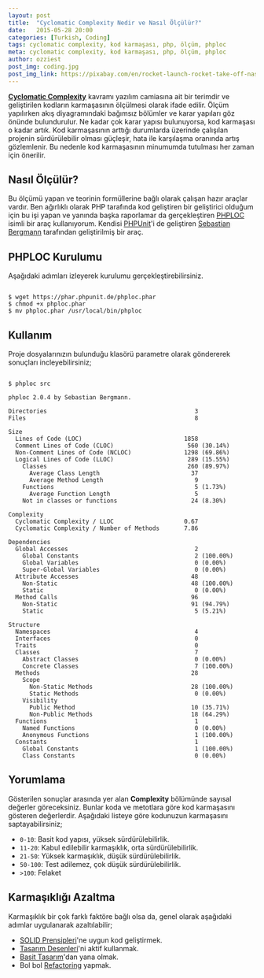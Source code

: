 ```yaml
---
layout: post
title:  "Cyclomatic Complexity Nedir ve Nasıl Ölçülür?"
date:   2015-05-28 20:00
categories: [Turkish, Coding]
tags: cyclomatic complexity, kod karmaşası, php, ölçüm, phploc
meta: cyclomatic complexity, kod karmaşası, php, ölçüm, phploc
author: ozziest
post_img: coding.jpg
post_img_link: https://pixabay.com/en/rocket-launch-rocket-take-off-nasa-67643
---
```


**[Cyclomatic Complexity](http://en.wikipedia.org/wiki/Cyclomatic_complexity)** kavramı yazılım camiasına ait bir terimdir ve geliştirilen kodların karmaşasının ölçülmesi olarak ifade edilir. Ölçüm yapılırken akış diyagramındaki bağımsız bölümler ve karar yapıları göz önünde bulundurulur. Ne kadar çok karar yapısı bulunuyorsa, kod karmaşası o kadar artık. Kod karmaşasının arttığı durumlarda üzerinde çalışılan projenin sürdürülebilir olması güçleşir, hata ile karşılaşma oranında artış gözlemlenir. Bu nedenle kod karmaşasının minumumda tutulması her zaman için önerilir.

## Nasıl Ölçülür?

Bu ölçümü yapan ve teorinin formüllerine bağlı olarak çalışan hazır araçlar vardır. Ben ağırlıklı olarak PHP tarafında kod geliştiren bir geliştirici olduğum için bu işi yapan ve yanında başka raporlamar da gerçekleştiren [PHPLOC](https://github.com/sebastianbergmann/phploc) isimli bir araç kullanıyorum. Kendisi [PHPUnit](https://github.com/sebastianbergmann/phpunit)'i de geliştiren [Sebastian Bergmann](https://github.com/sebastianbergmann) tarafından geliştirilmiş bir araç. 

## PHPLOC Kurulumu

Aşağıdaki adımları izleyerek kurulumu gerçekleştirebilirsiniz.

<pre><code class="language-bash">
$ wget https://phar.phpunit.de/phploc.phar
$ chmod +x phploc.phar
$ mv phploc.phar /usr/local/bin/phploc
</code></pre>

## Kullanım 

Proje dosyalarınızın bulunduğu klasörü parametre olarak göndererek sonuçları incleyebilirsiniz;

<pre><code class="language-bash">
$ phploc src

phploc 2.0.4 by Sebastian Bergmann.

Directories                                          3
Files                                                8

Size
  Lines of Code (LOC)                             1858
  Comment Lines of Code (CLOC)                     560 (30.14%)
  Non-Comment Lines of Code (NCLOC)               1298 (69.86%)
  Logical Lines of Code (LLOC)                     289 (15.55%)
    Classes                                        260 (89.97%)
      Average Class Length                          37
      Average Method Length                          9
    Functions                                        5 (1.73%)
      Average Function Length                        5
    Not in classes or functions                     24 (8.30%)

Complexity
  Cyclomatic Complexity / LLOC                    0.67
  Cyclomatic Complexity / Number of Methods       7.86

Dependencies
  Global Accesses                                    2
    Global Constants                                 2 (100.00%)
    Global Variables                                 0 (0.00%)
    Super-Global Variables                           0 (0.00%)
  Attribute Accesses                                48
    Non-Static                                      48 (100.00%)
    Static                                           0 (0.00%)
  Method Calls                                      96
    Non-Static                                      91 (94.79%)
    Static                                           5 (5.21%)

Structure
  Namespaces                                         4
  Interfaces                                         0
  Traits                                             0
  Classes                                            7
    Abstract Classes                                 0 (0.00%)
    Concrete Classes                                 7 (100.00%)
  Methods                                           28
    Scope
      Non-Static Methods                            28 (100.00%)
      Static Methods                                 0 (0.00%)
    Visibility
      Public Method                                 10 (35.71%)
      Non-Public Methods                            18 (64.29%)
  Functions                                          1
    Named Functions                                  0 (0.00%)
    Anonymous Functions                              1 (100.00%)
  Constants                                          1
    Global Constants                                 1 (100.00%)
    Class Constants                                  0 (0.00%)
</code></pre>

## Yorumlama

Gösterilen sonuçlar arasında yer alan **Complexity** bölümünde sayısal değerler göreceksiniz. Bunlar koda ve metotlara göre kod karmaşasını gösteren değerlerdir. Aşağıdaki listeye göre kodunuzun karmaşasını saptayabilirsiniz;

* `0-10`: Basit kod yapısı, yüksek sürdürülebilirlik.
* `11-20`: Kabul edilebilir karmaşıklık, orta sürdürülebilirlik.
* `21-50`: Yüksek karmaşıklık, düşük sürdürülebilirlik. 
* `50-100`: Test adilemez, çok düşük sürdürülebilirlik.
* `>100`: Felaket

## Karmaşıklığı Azaltma

Karmaşıklık bir çok farklı faktöre bağlı olsa da, genel olarak aşağıdaki adımlar uygulanarak azaltılabilir;

* [SOLID Prensipleri](http://en.wikipedia.org/wiki/SOLID_%28object-oriented_design%29)'ne uygun kod geliştirmek.
* [Tasarım Desenleri](http://en.wikipedia.org/wiki/Software_design_pattern)'ni aktif kullanmak.
* [Basit Tasarım](http://en.wikipedia.org/wiki/KISS_principle)'dan yana olmak. 
* Bol bol [Refactoring](http://en.wikipedia.org/wiki/Code_refactoring) yapmak.

